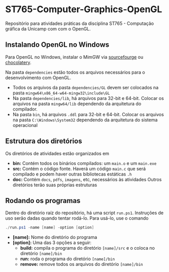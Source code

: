 # ST765-Computer-Graphics-OpenGL
Repositório para atividades práticas da disciplina ST765 - Computação gráfica da Unicamp com com o OpenGL.

## Instalando OpenGL no Windows
Para OpenGL no Windows, instalar o MimGW via [sourcefourge](https://sourceforge.net/projects/mingw/) ou [chocolatery](https://chocolatey.org/install).

Na pasta `dependencies` estão todos os arquivos necessários para o desenvolvimento com OpenGL.
- Todos os arquivos da pasta `dependencies/GL` devem ser colocados na pasta `mingw64\x86_64-w64-mingw32\include\GL`
- Na pasta `dependencies/lib`, há arquivos para 32-bit e 64-bit. Colocar os arquivos na pasta `mingw64/lib` dependendo da arquitetura do compilador.
- Na pasta `bin`, há arquivos `.ddl` para 32-bit e 64-bit. Colocar os arquivos na pasta `C:\Windows\System32` dependendo da arquitetura do sistema operacional

## Estrutura dos diretórios
Os diretórios de atividades estão organizados em
- **bin:** Contém todos os binários compilados: um `main.o` e um `main.exe`
- **src:** Contém o código fonte. Haverá um código `main.c` que será compilado e podem haver outras bibliotecas estáticas `.h`
- **doc:** Contém `docs`, `pdfs`, `imagens`, etc, necessários às atividades
Outros diretórios terão suas próprias estruturas

## Rodando os programas
Dentro do diretório raíz do repositório, há uma script `run.ps1`. Instruções de uso serão dadas quando tentar rodá-lo. Para usá-lo, use o comando
```powershell
./run.ps1 -name [name] -option [option]
```
- **[name]:** Nome do diretório do programa
- **[option]:** Uma das 3 opções a seguir:
  - **build:** compila o programa do diretório `[name]/src` e o coloca no diretório `[name]/bin`
  - **run:** roda o programa do diretório `[name]/bin`
  - **remove:** remove todos os arquivos do diretório `[name]/bin`
    
